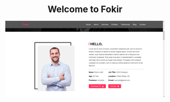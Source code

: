 <h1 align="center">Welcome to Fokir</h1>

<p align="center">
  <kbd>
    <img src="./previewFokir.png"></img>
  </kbd>
</p>
